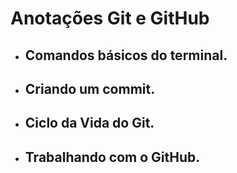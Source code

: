 # Anotações Git e GitHub

- ## Comandos básicos do terminal.
- ## Criando um commit.
- ## Ciclo da Vida do Git.
- ## Trabalhando com o GitHub.
 
